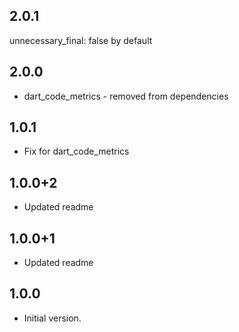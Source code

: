 ## 2.0.1
unnecessary_final: false by default
## 2.0.0
* dart_code_metrics - removed from dependencies
## 1.0.1
* Fix for dart_code_metrics
## 1.0.0+2
* Updated readme
## 1.0.0+1
* Updated readme
## 1.0.0
* Initial version.
